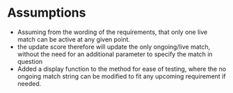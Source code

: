 # Assumptions

- Assuming from the wording of the requirements, that only one live match can be active at any given point.
- the update score therefore will update the only ongoing/live match, without the need for an additional parameter to specify the match in question
- Added a display function to the method for ease of testing, where the no ongoing match string can be modified to fit any upcoming requirement if needed.
